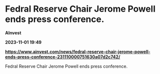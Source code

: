 # Fedral Reserve Chair Jerome Powell ends press conference.
**AInvest**

**2023-11-01 19:49**

**https://www.ainvest.com/news/fedral-reserve-chair-jerome-powell-ends-press-conference-231110000751630a07d2c742/**

Fedral Reserve Chair Jerome Powell ends press conference.